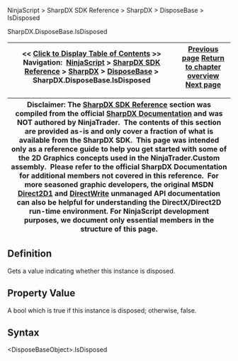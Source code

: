 ﻿
NinjaScript \> SharpDX SDK Reference \> SharpDX \> DisposeBase \> IsDisposed 

SharpDX.DisposeBase.IsDisposed

| \<\< [Click to Display Table of Contents](sharpdx_disposebase_isdisposed.md) \>\> **Navigation:**     [NinjaScript](ninjascript-1.md) \> [SharpDX SDK Reference](sharpdx_sdk_reference-1.md) \> [SharpDX](sharpdx-1.md) \> [DisposeBase](sharpdx_disposebase-1.md) \> SharpDX.DisposeBase.IsDisposed | [Previous page](sharpdx_disposebase_dispose-1.md) [Return to chapter overview](sharpdx_disposebase-1.md) [Next page](sharpdx_matrix3x2-1.md) |
| --- | --- |

| Disclaimer: The [SharpDX SDK Reference](sharpdx_sdk_reference-1.md) section was compiled from the official [SharpDX Documentation](http://sharpdx.org/) and was NOT authored by NinjaTrader.  The contents of this section are provided as\-is and only cover a fraction of what is available from the SharpDX SDK.  This page was intended only as a reference guide to help you get started with some of the 2D Graphics concepts used in the NinjaTrader.Custom assembly.  Please refer to the official SharpDX Documentation for additional members not covered in this reference.  For more seasoned graphic developers, the original MSDN [Direct2D1](https://msdn.microsoft.com/en-us/library/windows/desktop/dd370990.aspx) and [DirectWrite](https://msdn.microsoft.com/en-us/library/windows/desktop/dd368038.aspx) unmanaged API documentation can also be helpful for understanding the DirectX/Direct2D run\-time environment. For NinjaScript development purposes, we document only essential members in the structure of this page. |
| --- |

## Definition
Gets a value indicating whether this instance is disposed.
 
## Property Value
A bool which is true if this instance is disposed; otherwise, false. 
 
## Syntax
\<DisposeBaseObject\>.IsDisposed 
